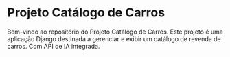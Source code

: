 # Projeto Catálogo de Carros

Bem-vindo ao repositório do Projeto Catálogo de Carros. Este projeto é uma aplicação Django destinada a gerenciar e exibir um catálogo de revenda de carros. Com API de IA integrada.
